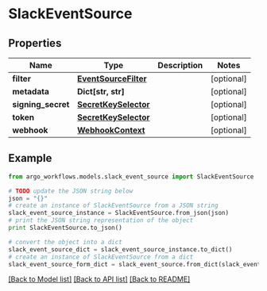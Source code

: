 # SlackEventSource


## Properties

Name | Type | Description | Notes
------------ | ------------- | ------------- | -------------
**filter** | [**EventSourceFilter**](EventSourceFilter.md) |  | [optional] 
**metadata** | **Dict[str, str]** |  | [optional] 
**signing_secret** | [**SecretKeySelector**](SecretKeySelector.md) |  | [optional] 
**token** | [**SecretKeySelector**](SecretKeySelector.md) |  | [optional] 
**webhook** | [**WebhookContext**](WebhookContext.md) |  | [optional] 

## Example

```python
from argo_workflows.models.slack_event_source import SlackEventSource

# TODO update the JSON string below
json = "{}"
# create an instance of SlackEventSource from a JSON string
slack_event_source_instance = SlackEventSource.from_json(json)
# print the JSON string representation of the object
print SlackEventSource.to_json()

# convert the object into a dict
slack_event_source_dict = slack_event_source_instance.to_dict()
# create an instance of SlackEventSource from a dict
slack_event_source_form_dict = slack_event_source.from_dict(slack_event_source_dict)
```
[[Back to Model list]](../README.md#documentation-for-models) [[Back to API list]](../README.md#documentation-for-api-endpoints) [[Back to README]](../README.md)


